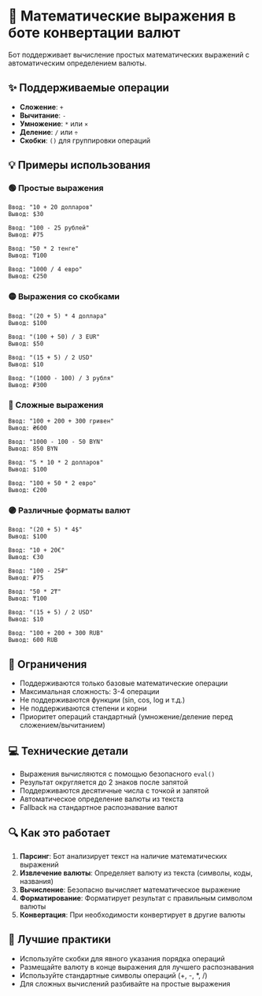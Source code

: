 # 🧮 Математические выражения в боте конвертации валют

Бот поддерживает вычисление простых математических выражений с автоматическим определением валюты.

## ✨ Поддерживаемые операции

- **Сложение**: `+`
- **Вычитание**: `-`
- **Умножение**: `*` или `×`
- **Деление**: `/` или `÷`
- **Скобки**: `()` для группировки операций

## 💡 Примеры использования

### 🟢 Простые выражения

```
Ввод: "10 + 20 долларов"
Вывод: $30

Ввод: "100 - 25 рублей"
Вывод: ₽75

Ввод: "50 * 2 тенге"
Вывод: ₸100

Ввод: "1000 / 4 евро"
Вывод: €250
```

### 🟡 Выражения со скобками

```
Ввод: "(20 + 5) * 4 доллара"
Вывод: $100

Ввод: "(100 + 50) / 3 EUR"
Вывод: $50

Ввод: "(15 + 5) / 2 USD"
Вывод: $10

Ввод: "(1000 - 100) / 3 рубля"
Вывод: ₽300
```

### 🔵 Сложные выражения

```
Ввод: "100 + 200 + 300 гривен"
Вывод: ₴600

Ввод: "1000 - 100 - 50 BYN"
Вывод: 850 BYN

Ввод: "5 * 10 * 2 долларов"
Вывод: $100

Ввод: "100 + 50 * 2 евро"
Вывод: €200
```

### 🟣 Различные форматы валют

```
Ввод: "(20 + 5) * 4$"
Вывод: $100

Ввод: "10 + 20€"
Вывод: €30

Ввод: "100 - 25₽"
Вывод: ₽75

Ввод: "50 * 2₸"
Вывод: ₸100

Ввод: "(15 + 5) / 2 USD"
Вывод: $10

Ввод: "100 + 200 + 300 RUB"
Вывод: 600 RUB
```

## 🚫 Ограничения

- Поддерживаются только базовые математические операции
- Максимальная сложность: 3-4 операции
- Не поддерживаются функции (sin, cos, log и т.д.)
- Не поддерживаются степени и корни
- Приоритет операций стандартный (умножение/деление перед сложением/вычитанием)

## 💻 Технические детали

- Выражения вычисляются с помощью безопасного `eval()`
- Результат округляется до 2 знаков после запятой
- Поддерживаются десятичные числа с точкой и запятой
- Автоматическое определение валюты из текста
- Fallback на стандартное распознавание валют

## 🔍 Как это работает

1. **Парсинг**: Бот анализирует текст на наличие математических выражений
2. **Извлечение валюты**: Определяет валюту из текста (символы, коды, названия)
3. **Вычисление**: Безопасно вычисляет математическое выражение
4. **Форматирование**: Форматирует результат с правильным символом валюты
5. **Конвертация**: При необходимости конвертирует в другие валюты

## 🎯 Лучшие практики

- Используйте скобки для явного указания порядка операций
- Размещайте валюту в конце выражения для лучшего распознавания
- Используйте стандартные символы операций (+, -, *, /)
- Для сложных вычислений разбивайте на простые выражения 